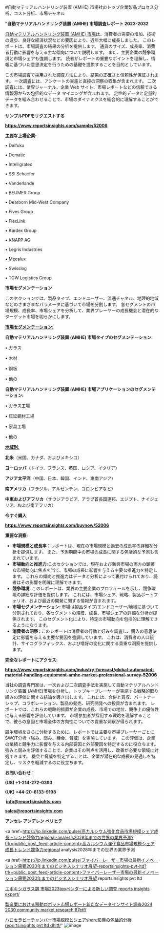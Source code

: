 #自動マテリアルハンドリング装置 (AMHE) 市場社のトップ企業製品プロセス分析、コスト分析、市場チャネル

"<strong>自動マテリアルハンドリング装置 (AMHE) 市場調査レポート 2023-2032</strong>

<a href=https://www.reportsinsights.com/sample/52006>自動マテリアルハンドリング装置 (AMHE) 市場</a>は、消費者の需要の増加、技術の進歩、良好な経済状況などの要因により、近年大幅に成長しました。 このレポートは、市場調査の結果の分析を提供します。 通貨のサイズ、成長率、消費者行動に影響を与える主な傾向について説明します。 また、主要企業の競争環境と市場シェアも強調します。 読者がレポートの重要なポイントを理解し、情報に基づいた意思決定を行うための基礎を提供することを目的としています。

この市場調査で採用された調査方法により、結果の正確さと信頼性が保証されます。 一次調査には、アンケートの実施と直接の洞察の収集が含まれます。 二次調査には、業界ジャーナル、企業 Web サイト、市場レポートなどの信頼できる情報源からの包括的なデータ マイニングが含まれます。 定性的データと定量的データを組み合わせることで、市場のダイナミクスを総合的に理解することができます。

<strong><b>サンプルPDFをリクエストする</b></strong>

<a href=https://www.reportsinsights.com/sample/52006><strong><u>https://www.reportsinsights.com/sample/52006</u></strong></a>

<strong>主要な上場企業:</strong>

• Daifuku

• Dematic

• Intelligrated

• SSI Schaefer

• Vanderlande

• BEUMER Group

• Dearborn Mid-West Company

• Fives Group

• FlexLink

• Kardex Group

• KNAPP AG

• Legris Industries

• Mecalux

• Swisslog

• TGW Logistics Group

<strong>市場セグメンテーション</strong>

このセクションでは、製品タイプ、エンドユーザー、流通チャネル、地理的地域などのさまざまなパラメータに基づいて市場を分割します。 各セグメントの市場規模、成長率、市場シェアを分析して、業界プレーヤーの成長機会と潜在的なターゲット市場を明らかにします。

<strong><u>市場セグメンテーション</u></strong><strong><u>:</u></strong>

<strong>自動マテリアルハンドリング装置 (AMHE) 市場タイプのセグメンテーション:</strong>

• ガラス

• 木材

• 鋼板

• 他の

<strong>自動マテリアルハンドリング装置 (AMHE) 市場アプリケーションのセグメンテーション:</strong>

• ガラス工場

• 圧延鋼材工場

• 家具工場

• 他の

<strong><u>地域別</u></strong><strong><u>:</u></strong>

<strong>北米</strong>（米国、カナダ、およびメキシコ）

<strong>ヨーロッパ</strong>（ドイツ、フランス、英国、ロシア、イタリア）

<strong>アジア太平洋</strong>（中国、日本、韓国、インド、東南アジア）

<strong>南アメリカ</strong>（ブラジル、アルゼンチン、コロンビアなど）

<strong>中東およびアフリカ</strong>（サウジアラビア、アラブ首長国連邦、エジプト、ナイジェリア、および南アフリカ）

<strong>今すぐ購入</strong>

<a href=https://www.reportsinsights.com/buynow/52006><strong><u>https://www.reportsinsights.com/buynow/52006</u></strong></a>

<strong>重要な洞察:</strong>
<ul>
  <li><strong>市場規模と成長率：</strong>レポートは、現在の市場規模と過去の成長率の詳細な分析を提供します。 また、予測期間中の市場の成長に関する包括的な予測も含まれています。</li>
  <li><strong>市場動向と推進力:</strong>このセクションでは、現在および新興市場の両方の顕著な市場動向に焦点を当て、市場の成長に影響を与える主要な推進力を特定します。 これらの傾向と推進力はデータと分析によって裏付けられており、読者はその影響を明確に理解できます。</li>
  <li><strong>競争環境</strong>: このレポートは、業界の主要企業のプロフィールを示し、競争環境の詳細な評価を提供します。 これには、市場シェア、戦略、製品ポートフォリオ、および最近の開発に関する情報が含まれます。</li>
  <li><strong>市場セグメンテーション: </strong>市場は製品タイプ/エンドユーザー/地域に基づいて分割されており、各セグメントの規模、成長、市場シェアの詳細な分析が提供されます。 このセグメント化により、特定の市場動向を包括的に理解できるようになります。</li>
  <li><strong>消費者の洞察 : </strong>このレポートは消費者の行動と好みを調査し、購入の意思決定に影響を与える主要な要因を強調しています。 これは、消費者の人口統計、サイコグラフィックス、および嗜好の変化に関する貴重な洞察を提供します。</li>
</ul>
<strong>完全なレポートにアクセス:</strong>

<a href=https://www.reportsinsights.com/industry-forecast/global-automated-material-handling-equipment-amhe-market-professional-survey-52006><strong><u><b>https://www.reportsinsights.com/industry-forecast/global-automated-material-handling-equipment-amhe-market-professional-survey-52006</b></u></strong></a>

当社の調査専門家は、一次および二次調査手法を実施して自動マテリアルハンドリング装置 (AMHE)市場を分析し、トップキープレーヤーが実施する戦略的取り組みの評価に関する結論を導き出します。 これには、合併と買収、パートナーシップ、コラボレーション、製品の発売、研究開発への投資が含まれます。 レポートでは、これらの戦略的措置が企業の成長、市場での地位、競争上の優位性に与える影響を評価しています。 市場参加者が採用する戦略を理解することで、彼らの意図と市場全体の方向性についての貴重な洞察が得られます。

競争環境をさらに分析するために、レポートでは主要な市場プレーヤーごとにSWOT分析（強み、弱み、機会、脅威）を実施しています。 この評価は、企業の業績と競争力に影響を与える内部要因と外部要因を特定するのに役立ちます。 強みと弱みを評価することで、企業はその利点を活用し、改善が必要な領域に対処できます。 機会と脅威を特定することは、企業が潜在的な成長の見通しを特定し、リスクを軽減するのに役立ちます。

<strong>お問い合わせ：</strong>

<strong>(US) +1-214-272-0393</strong>

<strong>(UK) +44-20-8133-9198</strong>

<strong> </strong><a href=info@reportsinsights.com><strong><u>info@reportsinsights.com</u></strong></a>

<a href=sales@reportsinsights.com><strong><u>sales@reportsinsights.com</u></strong></a>

<strong>アンセレ アンデレン ベリヒテ</strong>

<a href=https://jp.linkedin.com/pulse/高カルシウム強化食品市場規模シェア成長トレンド競争力regional-analysis2028年までの世界の業界予測?trk=public_post_feed-article-content>高カルシウム強化食品市場規模シェア成長トレンド競争力regional analysis2028年までの世界の業界予測</a>

<a href=https://jp.linkedin.com/pulse/ファイバーレーザー市場の最新イノベーション需要2030年までのビジネスシナリオ展望-reportsinsights-pvt-ltd?trk=public_post_feed-article-content>ファイバーレーザー市場の最新イノベーション需要2030年までのビジネスシナリオ展望 reportsinsights pvt ltd</a>

<a href=https://www.linkedin.com/pulse/エポキシガラス鋼-市場2023topベンダーによる新しい調査-reports-insights-expert/>エポキシガラス鋼 市場2023topベンダーによる新しい調査 reports insights expert/</a>

<a href=https://www.linkedin.com/pulse/製造業における移動ロボット市場レポート新たなデータインサイト調査2024-2030-community-market-research-87etf/>製造業における移動ロボット市場レポート新たなデータインサイト調査2024 2030 community market research 87etf/</a>

<a href=https://www.linkedin.com/pulse/ハロセラピーチャンバー市場規模とシェアshare影響の包括的分析-reportsinsights-pvt-ltd-dhltf/>ハロセラピーチャンバー市場規模とシェアshare影響の包括的分析 reportsinsights pvt ltd dhltf/</a>"
![image](https://github.com/aanak123/RIMarketer1/assets/158471119/c04ec566-1d7a-43a6-888b-96581e69cae3)
